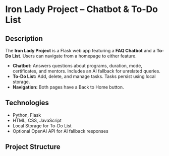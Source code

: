 # Iron Lady Project – Chatbot & To-Do List

## Description
The **Iron Lady Project** is a Flask web app featuring a **FAQ Chatbot** and a **To-Do List**. Users can navigate from a homepage to either feature.  

- **Chatbot:** Answers questions about programs, duration, mode, certificates, and mentors. Includes an AI fallback for unrelated queries.  
- **To-Do List:** Add, delete, and manage tasks. Tasks persist using local storage.  
- **Navigation:** Both pages have a Back to Home button.

## Technologies
- Python, Flask  
- HTML, CSS, JavaScript  
- Local Storage for To-Do List  
- Optional OpenAI API for AI fallback responses

## Project Structure

